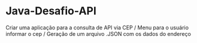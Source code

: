 # Java-Desafio-API
Criar uma aplicação para a consulta de API via CEP / Menu para o usuário informar o cep / Geração de um arquivo .JSON com os dados do endereço
